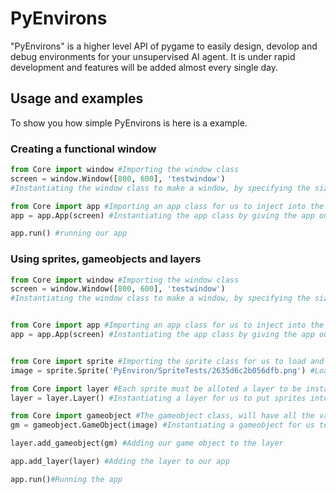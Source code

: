 # PyEnvirons

"PyEnvirons" is a higher level API of pygame to easily design, devolop and debug environments for your unsupervised AI agent. It is under rapid development and features will be added almost every single day.

## Usage and examples

To show you how simple PyEnvirons is here is a example.

### Creating a functional window

```python
from Core import window #Importing the window class
screen = window.Window([800, 600], 'testwindow') 
#Instantiating the window class to make a window, by specifying the size and name of the window

from Core import app #Importing an app class for us to inject into the window
app = app.App(screen) #Instantiating the app class by giving the app our window

app.run() #running our app
```

### Using sprites, gameobjects and layers
```python
from Core import window #Importing the window class
screen = window.Window([800, 600], 'testwindow') 
#Instantiating the window class to make a window, by specifying the size and name of the window


from Core import app #Importing an app class for us to inject into the window
app = app.App(screen) #Instantiating the app class by giving the app our window


from Core import sprite #Importing the sprite class for us to load and use images on the hardrive.
image = sprite.Sprite('PyEnviron/SpriteTests/2635d6c2b056dfb.png') #Loading a sprite for our use by specfying a file path

from Core import layer #Each sprite must be alloted a layer to be instantiated eg:background, foreground, player, etc...
layer = layer.Layer() #Instantiating a layer for us to put sprites into

from Core import gameobject #The gameobject class, will have all the variables regarding the sprite, like the image, position, rotation, and script attached to it.
gm = gameobject.GameObject(image) #Instantiating a gameobject for us to use by giving it our sprite, position, rotation and scale are [0, 0], 0 degrees and [1, 1], respectivly, by defualt.

layer.add_gameobject(gm) #Adding our game object to the layer

app.add_layer(layer) #Adding the layer to our app

app.run()#Running the app
```
